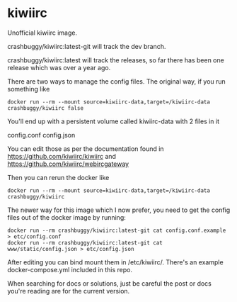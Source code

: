 # kiwiirc

Unofficial kiwiirc image.

crashbuggy/kiwiirc:latest-git will track the dev branch.

crashbuggy/kiwiirc:latest will track the releases, so far there has been one release which was over a year ago.


There are two ways to manage the config files. The original way, if you run something like

```
docker run --rm --mount source=kiwiirc-data,target=/kiwiirc-data crashbuggy/kiwiirc false
```
You'll end up with a persistent volume called kiwiirc-data with 2 files in it

config.conf
config.json

You can edit those as per the documentation found in https://github.com/kiwiirc/kiwiirc and
https://github.com/kiwiirc/webircgateway

Then you can rerun the docker like

```
docker run --rm --mount source=kiwiirc-data,target=/kiwiirc-data crashbuggy/kiwiirc
```

The newer way for this image which I now prefer, you need to get the config files out of the docker image by running:
```.env
docker run --rm crashbuggy/kiwiirc:latest-git cat config.conf.example > etc/config.conf
docker run --rm crashbuggy/kiwiirc:latest-git cat www/static/config.json > etc/config.json
```

After editing you can bind mount them in /etc/kiwiirc/. There's an example docker-compose.yml included in this repo. 

When searching for docs or solutions, just be careful the post or docs you're reading are for
the current version.

